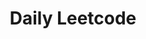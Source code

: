 ---
title: "Daily Leetcode"
description: Raw catalogue of daily leetcode solutions + reasoning/problem solving process
icon: code
iconColor: blue-500
layout: list
---